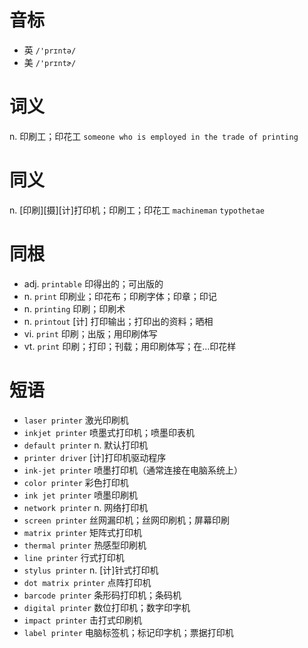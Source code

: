 # 音标

- 英 `/'prɪntə/`
- 美 `/'prɪntɚ/`

# 词义

n. 印刷工；印花工
`someone who is employed in the trade of printing`

# 同义

n. [印刷][摄][计]打印机；印刷工；印花工
`machineman` `typothetae`

# 同根

- adj. `printable` 印得出的；可出版的
- n. `print` 印刷业；印花布；印刷字体；印章；印记
- n. `printing` 印刷；印刷术
- n. `printout` [计] 打印输出；打印出的资料；晒相
- vi. `print` 印刷；出版；用印刷体写
- vt. `print` 印刷；打印；刊载；用印刷体写；在…印花样

# 短语

- `laser printer` 激光印刷机
- `inkjet printer` 喷墨式打印机；喷墨印表机
- `default printer` n. 默认打印机
- `printer driver` [计]打印机驱动程序
- `ink-jet printer` 喷墨打印机（通常连接在电脑系统上）
- `color printer` 彩色打印机
- `ink jet printer` 喷墨印刷机
- `network printer` n. 网络打印机
- `screen printer` 丝网漏印机；丝网印刷机；屏幕印刷
- `matrix printer` 矩阵式打印机
- `thermal printer` 热感型印刷机
- `line printer` 行式打印机
- `stylus printer` n. [计]针式打印机
- `dot matrix printer` 点阵打印机
- `barcode printer` 条形码打印机；条码机
- `digital printer` 数位打印机；数字印字机
- `impact printer` 击打式印刷机
- `label printer` 电脑标签机；标记印字机；票据打印机

